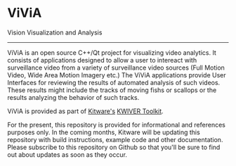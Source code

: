 #                ViViA                    #
Vision Visualization and Analysis

--------------------------------------------

ViViA is an open source C++/Qt project for visualizing video analytics.  It consists
of applications designed to allow a user to intereact with surveillance video from a
variety of surveillance video sources (Full Motion Video, Wide Area Motion Imagery etc.)
The ViViA applications provide User Interfaces for reviewing the results of automated analysis
of such videos.  These results might include the tracks of moving fishs or scallops or
the results analyzing the behavior of such tracks.

ViViA is provided as part of [Kitware's](http://www.kitware.com) [KWIVER Toolkit](http://www.kwiver.org).

For the present, this repository is provided for informational and references purposes only.  In the
coming months, Kitware will be updating this repository with build instructions, example code and other
documentation.  Please subscribe to this repository on Github so that you'll be sure to find out about
updates as soon as they occur.
